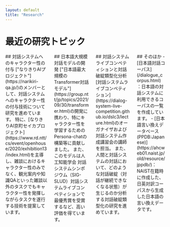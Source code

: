 ```yaml
---
layout: default
title: "Research"
---
```


# 最近の研究トピック
<div class="columns">

<div class="column one-third p-3">
## 対話システムへのキャラクター性の付与
["なりきりAIプロジェクト"](https://narikiri-qa.jp/)のメンバーとして、対話システムへのキャラクター性の付与技術について研究を進めています。
特に、[なりきりAI京町セイカプロジェクト](https://www.rd.ntt/cs/event/openhouse/2020/exhibition13/index.html)を主導し、雑談におけるキャラクター性のみでなく、観光案内や知識QAといった雑談以外のタスクでもキャラクター性を発揮しながらタスクを遂行する技術を提案しています。
</div>

<div class="column one-third p-3">
## 日本語大規模対話モデルの開発
["日本語最大規模のTransformer対話モデル"](https://group.ntt/jp/topics/2021/09/30/transformer.html)の開発に携わり、特にキャラクター性を学習するためのPersona-chatの構築等に貢献しました。
また、このモデルは人工知能学会 対話システムシンポジウム（SIG-SLUD）対話システムライブコンペティションで最優秀賞を受賞するなど、高い評価を得ています。
</div>

<div class="column one-third p-3">
## 対話システムライブコンペティションと対話破綻類型化分析
[対話システムライブコンペティション](https://dialog-system-live-competition.github.io/dslc3/lecture.html)のオーガナイザおよび対話システム作成講習会の講師を担当。
また、人間と対話システムの対話において、どのような対話破綻（対話が継続できなくなる状態）が生じるのか分析する対話破綻類型化の研究を進めています。
</div>

<div class="column one-third p-3">
## そのほか
- [日本語対話コーパス](/dialogue_corpus.html)：日本語の対話システムに利用できるコーパスの一覧を作成しています。
- [日本語言い換えデータベース (PPDB:Japanese)](https://ahcweb01.naist.jp/old/resource/jppdb/)：NAIST在籍時に作成した、日英対訳コーパスから生成した日本語の言い換えデータです。
</div>
</div>
